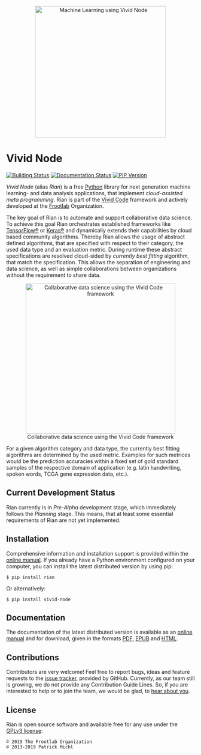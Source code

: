 <figure align="center">
  <img src="https://www.frootlab.org/images/fig/rian.svg" width=350px
    alt="Machine Learning using Vivid Node">
</figure>

Vivid Node
==========

[![Building Status](https://travis-ci.org/frootlab/rian.svg?branch=master)](https://travis-ci.org/frootlab/rian)
[![Documentation Status](https://readthedocs.org/projects/rian/badge/?version=latest)](https://rian.readthedocs.io/en/latest/?badge=latest)
[![PIP Version](https://badge.fury.io/py/rian.svg)](https://badge.fury.io/py/rian)

*Vivid Node* (alias *Rian*) is a free [Python](https://www.python.org/) library
for next generation machine learning- and data analysis applications, that
implement *cloud-assisted meta programming*. Rian is part of the
[Vivid Code](http://www.frootlab.org/vivid) framework and actively developed at
the [Frootlab](http://www.frootlab.org) Organization.

The key goal of Rian is to automate and support collaborative data science. To
achieve this goal Rian orchestrates established frameworks like
[TensorFlow®](https://www.tensorflow.org) or [Keras®](https://keras.io) and
dynamically extends their capabilities by cloud based community algorithms.
Thereby Rian allows the usage of abstract defined algorithms, that are specified
with respect to their category, the used data type and an evaluation metric.
During runtime these abstract specifications are resolved cloud-sided by
*currently best fitting* algorithm, that match the specification. This allows
the separation of engineering and data science, as well as simple collaborations
between organizations without the requirement to share data.

<figure align="center">
  <img src="https://www.frootlab.org/images/fig/vivid-collaboration.svg"
    width=400px alt="Collaborative data science using the Vivid Code framework">
  <figcaption>
    Collaborative data science using the Vivid Code framework
  </figcaption>
</figure>

For a given algorithm category and data type, the currently best fitting
algorithms are determined by the used metric. Examples for such metrices would
be the prediction accuracies within a fixed set of gold standard samples of the
respective domain of application (e.g. latin handwriting, spoken words, TCGA
gene expression data, etc.).

Current Development Status
--------------------------

Rian currently is in *Pre-Alpha* development stage, which immediately follows
the *Planning* stage. This means, that at least some essential requirements of
Rian are not yet implemented.

Installation
------------

Comprehensive information and installation support is provided within the
[online manual](http://docs.frootlab.org/rian). If you already have a
Python environment configured on your computer, you can install the latest
distributed version by using pip:

    $ pip install rian

Or alternatively:

    $ pip install vivid-node

Documentation
-------------

The documentation of the latest distributed version is available as an [online
manual](http://docs.frootlab.org/rian) and for download, given in the
formats [PDF](https://readthedocs.org/projects/rian/downloads/pdf/latest/),
[EPUB](https://readthedocs.org/projects/rian/downloads/epub/latest/) and
[HTML](https://readthedocs.org/projects/rian/downloads/htmlzip/latest/).

Contributions
-------------

Contributors are very welcome! Feel free to report bugs, ideas and feature
requests to the [issue tracker](https://github.com/frootlab/rian/issues),
provided by GitHub. Currently, as our team still is growing, we do not provide
any Contribution Guide Lines. So, if you are interested to help or to join the
team, we would be glad, to [hear about you](mailto:application@frootlab.org).

License
-------

Rian is open source software and available free for any use under the
[GPLv3 license](https://www.gnu.org/licenses/gpl.html):

    © 2019 The Frootlab Organization
    © 2013-2019 Patrick Michl
